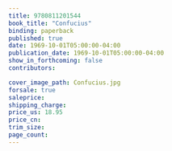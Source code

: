 ```yaml
---
title: 9780811201544
book_title: "Confucius"
binding: paperback
published: true
date: 1969-10-01T05:00:00-04:00
publication_date: 1969-10-01T05:00:00-04:00
show_in_forthcoming: false
contributors:

cover_image_path: Confucius.jpg
forsale: true
saleprice:
shipping_charge:
price_us: 18.95
price_cn:
trim_size:
page_count:
---
```


